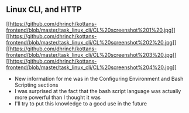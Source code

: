 ## Linux CLI, and HTTP
[[https://github.com/dhrinch/kottans-frontend/blob/master/task_linux_cli/CL%20screenshot%201%20.jpg]]
[[https://github.com/dhrinch/kottans-frontend/blob/master/task_linux_cli/CL%20screenshot%202%20.jpg]]
[[https://github.com/dhrinch/kottans-frontend/blob/master/task_linux_cli/CL%20screenshot%203%20.jpg]]
[[https://github.com/dhrinch/kottans-frontend/blob/master/task_linux_cli/CL%20screenshot%204%20.jpg]]

- New information for me was in the Configuring Environment and Bash Scripting sections
- I was surprised at the fact that the bash script language was actually more powerful than I thought it was
- I'll try to put this knowledge to a good use in the future
